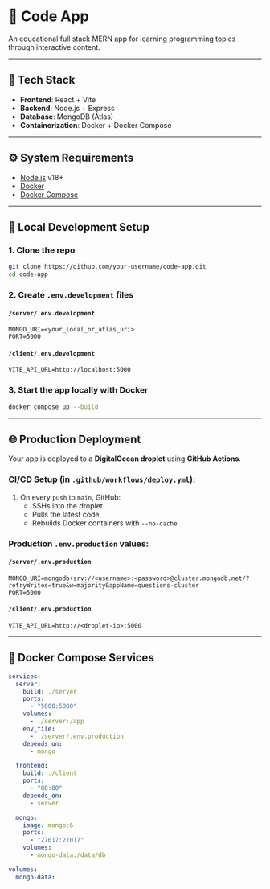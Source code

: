 # 🧠 Code App

An educational full stack MERN app for learning programming topics through interactive content.

---

## 📆 Tech Stack

- **Frontend**: React + Vite
- **Backend**: Node.js + Express
- **Database**: MongoDB (Atlas)
- **Containerization**: Docker + Docker Compose

---

## ⚙️ System Requirements

- [Node.js](https://nodejs.org/) v18+
- [Docker](https://www.docker.com/)
- [Docker Compose](https://docs.docker.com/compose/)

---

## 🚀 Local Development Setup

### 1. Clone the repo

```bash
git clone https://github.com/your-username/code-app.git
cd code-app
```

### 2. Create `.env.development` files

#### `/server/.env.development`
```env
MONGO_URI=<your_local_or_atlas_uri>
PORT=5000
```

#### `/client/.env.development`
```env
VITE_API_URL=http://localhost:5000
```

### 3. Start the app locally with Docker

```bash
docker compose up --build
```

---

## 🌐 Production Deployment

Your app is deployed to a **DigitalOcean droplet** using **GitHub Actions**.

### CI/CD Setup (in `.github/workflows/deploy.yml`):

1. On every `push` to `main`, GitHub:
   - SSHs into the droplet
   - Pulls the latest code
   - Rebuilds Docker containers with `--no-cache`

### Production `.env.production` values:

#### `/server/.env.production`
```env
MONGO_URI=mongodb+srv://<username>:<password>@cluster.mongodb.net/?retryWrites=true&w=majority&appName=questions-cluster
PORT=5000
```

#### `/client/.env.production`
```env
VITE_API_URL=http://<droplet-ip>:5000
```

---

## 🐳 Docker Compose Services

```yaml
services:
  server:
    build: ./server
    ports:
      - "5000:5000"
    volumes:
      - ./server:/app
    env_file:
      - ./server/.env.production
    depends_on:
      - mongo

  frontend:
    build: ./client
    ports:
      - "80:80"
    depends_on:
      - server

  mongo:
    image: mongo:6
    ports:
      - "27017:27017"
    volumes:
      - mongo-data:/data/db

volumes:
  mongo-data:
```

